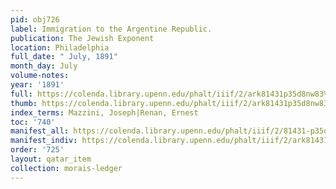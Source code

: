 ```yaml
---
pid: obj726
label: Immigration to the Argentine Republic.
publication: The Jewish Exponent
location: Philadelphia
full_date: " July, 1891"
month_day: July
volume-notes:
year: '1891'
full: https://colenda.library.upenn.edu/phalt/iiif/2/ark81431p35d8nw83%2FSHA256E-s8191194--1e2ee701f9eeb13118988f5b5a14c3a56130b64dc2b830c39607bccac9ed2165.jpeg/full/3500,/0/default.jpg
thumb: https://colenda.library.upenn.edu/phalt/iiif/2/ark81431p35d8nw83%2FSHA256E-s8191194--1e2ee701f9eeb13118988f5b5a14c3a56130b64dc2b830c39607bccac9ed2165.jpeg/full/!200,200/0/default.jpg
index_terms: Mazzini, Joseph|Renan, Ernest
toc: '740'
manifest_all: https://colenda.library.upenn.edu/phalt/iiif/2/81431-p35d8nw83/manifest
manifest_indiv: https://colenda.library.upenn.edu/phalt/iiif/2/ark81431p35d8nw83%2FSHA256E-s8191194--1e2ee701f9eeb13118988f5b5a14c3a56130b64dc2b830c39607bccac9ed2165.jpeg
order: '725'
layout: qatar_item
collection: morais-ledger
---
```

